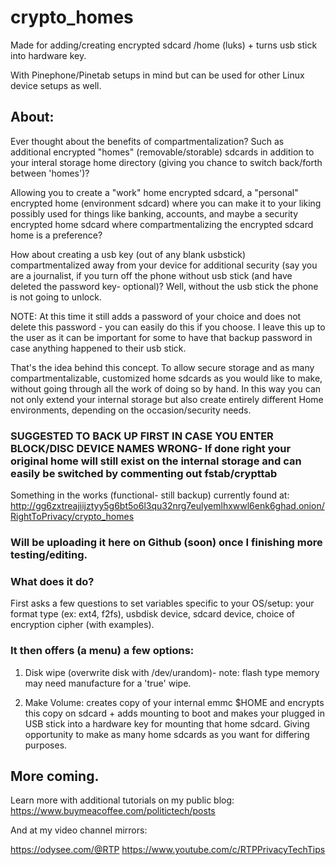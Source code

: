 # crypto_homes
Made for adding/creating encrypted sdcard /home (luks) + turns usb stick into hardware key.

With Pinephone/Pinetab setups in mind but can be used for other Linux device setups as well.

## About: 
Ever thought about the benefits of compartmentalization? Such as additional encrypted "homes" (removable/storable) sdcards in addition to your interal storage home directory (giving you chance to switch back/forth between 'homes')? 

Allowing you to create a "work" home encrypted sdcard, a "personal" encrypted home (environment sdcard) where you can make it to your liking possibly used for things like banking, accounts, and maybe a security encrypted home sdcard where compartmentalizing the encrypted sdcard home is a preference? 

How about creating a usb key (out of any blank usbstick) compartmentalized away from your device for additional security (say you are a journalist, if you turn off the phone without usb stick (and have deleted the password key- optional)? Well, without the usb stick the phone is not going to unlock.

NOTE: At this time it still adds a password of your choice and does not delete this password - you can easily do this if you choose. I leave this up to the user as it can be important for some to have that backup password in case anything happened to their usb stick.

That's the idea behind this concept. To allow secure storage and as many compartmentalizable, customized home sdcards as you would like to make, without going through all the work of doing so by hand. In this way you can not only extend your internal storage but also create entirely different Home environments, depending on the occasion/security needs.

### SUGGESTED TO BACK UP FIRST IN CASE YOU ENTER BLOCK/DISC DEVICE NAMES WRONG- If done right your original home will still exist on the internal storage and can easily be switched by commenting out fstab/crypttab

Something in the works (functional- still backup) currently found at: http://gg6zxtreajiijztyy5g6bt5o6l3qu32nrg7eulyemlhxwwl6enk6ghad.onion/RightToPrivacy/crypto_homes

### Will be uploading it here on Github (soon) once I finishing more testing/editing.

### What does it do?

First asks a few questions to set variables specific to your OS/setup: your format type (ex: ext4, f2fs), usbdisk device, sdcard device, choice of encryption cipher (with examples). 

### It then offers (a menu) a few options:

1) Disk wipe (overwrite disk with /dev/urandom)- note: flash type memory may need manufacture for a 'true' wipe.

2) Make Volume: creates copy of your internal emmc $HOME and encrypts this copy on sdcard + adds mounting to boot and makes your plugged in USB stick into a hardware key for mounting that home sdcard. Giving opportunity to make as many home sdcards as you want for differing purposes.

More coming.
-----------------------------

Learn more with additional tutorials on my public blog: https://www.buymeacoffee.com/politictech/posts

And at my video channel mirrors:

https://odysee.com/@RTP
https://www.youtube.com/c/RTPPrivacyTechTips

